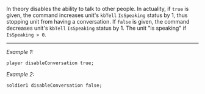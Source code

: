 In theory disables the ability to talk to other people. In actuality, if `true` is given, the command increases unit's `kbTell` `IsSpeaking` status by 1, thus stopping unit from having a conversation. If `false` is given, the command decreases unit's `kbTell` `IsSpeaking` status by 1. The unit "is speaking" if `IsSpeaking > 0`.


---
*Example 1:*
```sqf
player disableConversation true;
```

*Example 2:*
```sqf
soldier1 disableConversation false;
```